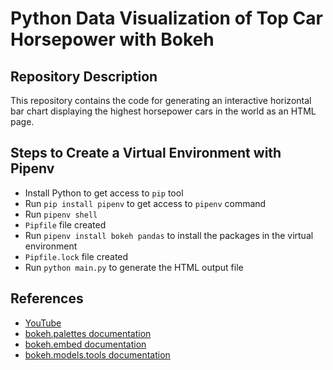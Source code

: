 <!-- This is a README file for an online tutorial. -->

# Python Data Visualization of Top Car Horsepower with Bokeh

## Repository Description

This repository contains the code for generating an interactive horizontal bar chart displaying the highest horsepower cars in the world as an HTML page.

## Steps to Create a Virtual Environment with Pipenv

- Install Python to get access to `pip` tool
- Run `pip install pipenv` to get access to `pipenv` command
- Run `pipenv shell`
- `Pipfile` file created
- Run `pipenv install bokeh pandas` to install the packages in the virtual environment
- `Pipfile.lock` file created
- Run `python main.py` to generate the HTML output file

## References

- [YouTube](https://www.youtube.com/watch?v=2TR_6VaVSOs)
- [bokeh.palettes documentation](https://docs.bokeh.org/en/latest/docs/reference/palettes.html)
- [bokeh.embed documentation](https://docs.bokeh.org/en/latest/docs/reference/embed.html#bokeh.embed.components)
- [bokeh.models.tools documentation](https://docs.bokeh.org/en/2.4.2/docs/reference/models/tools.html#hovertool)
